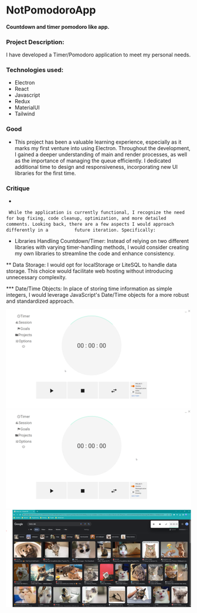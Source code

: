 # NotPomodoroApp
#### Countdown and timer pomodoro like app. 

### Project Description:
   I have developed a Timer/Pomodoro application to meet my personal needs.
 

### Technologies used: 
   * Electron
   * React
   * Javascript
   * Redux
   * MaterialUI
   * Tailwind


   ### Good
   - 
      This project has been a valuable learning experience, especially as it marks my first venture into using Electron. Throughout the development, I gained a deeper understanding of main and render processes, as well as 
      the importance of managing the queue efficiently. I dedicated additional time to design and responsiveness, incorporating new UI libraries for the first time.
     
     

   ### Critique
 -
   
     While the application is currently functional, I recognize the need for bug fixing, code cleanup, optimization, and more detailed comments. Looking back, there are a few aspects I would approach differently in a          future iteration. Specifically:

   * Libraries Handling Countdown/Timer:
   Instead of relying on two different libraries with varying timer-handling methods, I would consider creating my own libraries to streamline the code and enhance consistency.
   

  ** Data Storage:
   I would opt for localStorage or LiteSQL to handle data storage. This choice would facilitate web hosting without introducing unnecessary complexity.
   
   *** Date/Time Objects:
   In place of storing time information as simple integers, I would leverage JavaScript's Date/Time objects for a more robust and standardized approach.
      

![](https://github.com/marcin554/NotPomodoroApp/blob/dev/Timer.gif)
![](https://github.com/marcin554/NotPomodoroApp/blob/dev/Options.gif)
![](https://github.com/marcin554/NotPomodoroApp/blob/dev/Overlay.png)
